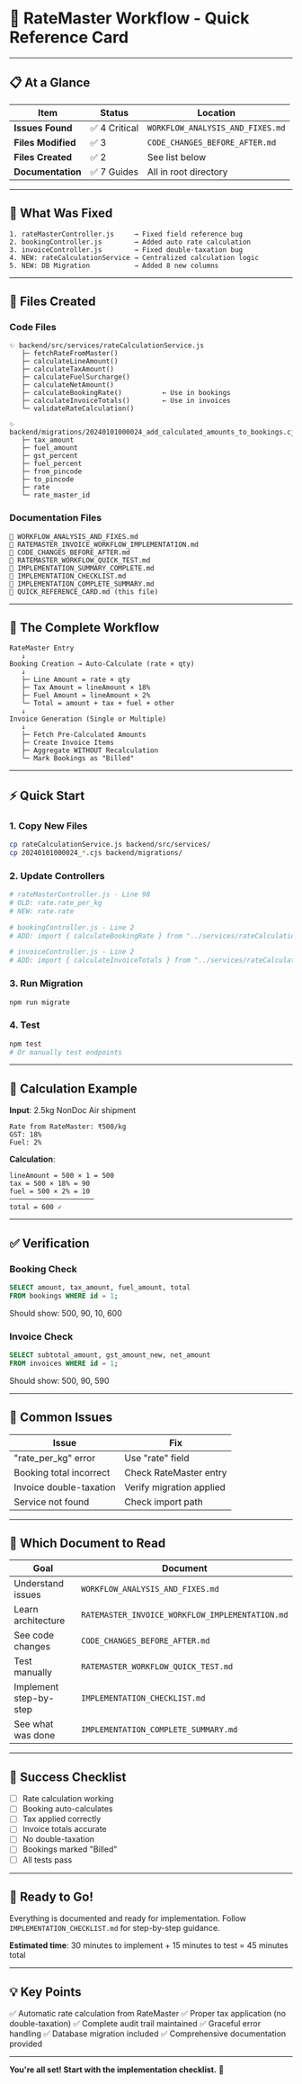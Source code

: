 # 🚀 RateMaster Workflow - Quick Reference Card

---

## 📋 At a Glance

| Item               | Status        | Location                         |
| ------------------ | ------------- | -------------------------------- |
| **Issues Found**   | ✅ 4 Critical | `WORKFLOW_ANALYSIS_AND_FIXES.md` |
| **Files Modified** | ✅ 3          | `CODE_CHANGES_BEFORE_AFTER.md`   |
| **Files Created**  | ✅ 2          | See list below                   |
| **Documentation**  | ✅ 7 Guides   | All in root directory            |

---

## 🎯 What Was Fixed

```
1. rateMasterController.js     → Fixed field reference bug
2. bookingController.js        → Added auto rate calculation
3. invoiceController.js        → Fixed double-taxation bug
4. NEW: rateCalculationService → Centralized calculation logic
5. NEW: DB Migration           → Added 8 new columns
```

---

## 📁 Files Created

### Code Files

```
✨ backend/src/services/rateCalculationService.js
   ├─ fetchRateFromMaster()
   ├─ calculateLineAmount()
   ├─ calculateTaxAmount()
   ├─ calculateFuelSurcharge()
   ├─ calculateNetAmount()
   ├─ calculateBookingRate()          ← Use in bookings
   ├─ calculateInvoiceTotals()        ← Use in invoices
   └─ validateRateCalculation()

✨ backend/migrations/20240101000024_add_calculated_amounts_to_bookings.cjs
   ├─ tax_amount
   ├─ fuel_amount
   ├─ gst_percent
   ├─ fuel_percent
   ├─ from_pincode
   ├─ to_pincode
   ├─ rate
   └─ rate_master_id
```

### Documentation Files

```
📖 WORKFLOW_ANALYSIS_AND_FIXES.md
📖 RATEMASTER_INVOICE_WORKFLOW_IMPLEMENTATION.md
📖 CODE_CHANGES_BEFORE_AFTER.md
📖 RATEMASTER_WORKFLOW_QUICK_TEST.md
📖 IMPLEMENTATION_SUMMARY_COMPLETE.md
📖 IMPLEMENTATION_CHECKLIST.md
📖 IMPLEMENTATION_COMPLETE_SUMMARY.md
📖 QUICK_REFERENCE_CARD.md (this file)
```

---

## 🔄 The Complete Workflow

```
RateMaster Entry
   ↓
Booking Creation → Auto-Calculate (rate × qty)
   ↓
   ├─ Line Amount = rate × qty
   ├─ Tax Amount = lineAmount × 18%
   ├─ Fuel Amount = lineAmount × 2%
   └─ Total = amount + tax + fuel + other
   ↓
Invoice Generation (Single or Multiple)
   ↓
   ├─ Fetch Pre-Calculated Amounts
   ├─ Create Invoice Items
   ├─ Aggregate WITHOUT Recalculation
   └─ Mark Bookings as "Billed"
```

---

## ⚡ Quick Start

### 1. Copy New Files

```bash
cp rateCalculationService.js backend/src/services/
cp 20240101000024_*.cjs backend/migrations/
```

### 2. Update Controllers

```bash
# rateMasterController.js - Line 98
# OLD: rate.rate_per_kg
# NEW: rate.rate

# bookingController.js - Line 2
# ADD: import { calculateBookingRate } from "../services/rateCalculationService.js";

# invoiceController.js - Line 2
# ADD: import { calculateInvoiceTotals } from "../services/rateCalculationService.js";
```

### 3. Run Migration

```bash
npm run migrate
```

### 4. Test

```bash
npm test
# Or manually test endpoints
```

---

## 🧮 Calculation Example

**Input**: 2.5kg NonDoc Air shipment

```
Rate from RateMaster: ₹500/kg
GST: 18%
Fuel: 2%
```

**Calculation**:

```
lineAmount = 500 × 1 = 500
tax = 500 × 18% = 90
fuel = 500 × 2% = 10
─────────────────────
total = 600 ✓
```

---

## ✅ Verification

### Booking Check

```sql
SELECT amount, tax_amount, fuel_amount, total
FROM bookings WHERE id = 1;
```

Should show: 500, 90, 10, 600

### Invoice Check

```sql
SELECT subtotal_amount, gst_amount_new, net_amount
FROM invoices WHERE id = 1;
```

Should show: 500, 90, 590

---

## 🐛 Common Issues

| Issue                   | Fix                      |
| ----------------------- | ------------------------ |
| "rate_per_kg" error     | Use "rate" field         |
| Booking total incorrect | Check RateMaster entry   |
| Invoice double-taxation | Verify migration applied |
| Service not found       | Check import path        |

---

## 📖 Which Document to Read

| Goal                   | Document                                        |
| ---------------------- | ----------------------------------------------- |
| Understand issues      | `WORKFLOW_ANALYSIS_AND_FIXES.md`                |
| Learn architecture     | `RATEMASTER_INVOICE_WORKFLOW_IMPLEMENTATION.md` |
| See code changes       | `CODE_CHANGES_BEFORE_AFTER.md`                  |
| Test manually          | `RATEMASTER_WORKFLOW_QUICK_TEST.md`             |
| Implement step-by-step | `IMPLEMENTATION_CHECKLIST.md`                   |
| See what was done      | `IMPLEMENTATION_COMPLETE_SUMMARY.md`            |

---

## 🎯 Success Checklist

- [ ] Rate calculation working
- [ ] Booking auto-calculates
- [ ] Tax applied correctly
- [ ] Invoice totals accurate
- [ ] No double-taxation
- [ ] Bookings marked "Billed"
- [ ] All tests pass

---

## 🚀 Ready to Go!

Everything is documented and ready for implementation. Follow `IMPLEMENTATION_CHECKLIST.md` for step-by-step guidance.

**Estimated time**: 30 minutes to implement + 15 minutes to test = 45 minutes total

---

## 💡 Key Points

✅ Automatic rate calculation from RateMaster
✅ Proper tax application (no double-taxation)
✅ Complete audit trail maintained
✅ Graceful error handling
✅ Database migration included
✅ Comprehensive documentation provided

---

**You're all set! Start with the implementation checklist.** 🎉
